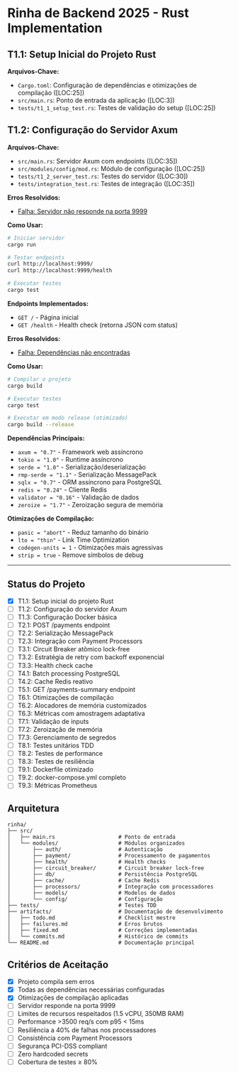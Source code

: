 # Rinha de Backend 2025 - Rust Implementation

## T1.1: Setup Inicial do Projeto Rust
**Arquivos-Chave:** 
- `Cargo.toml`: Configuração de dependências e otimizações de compilação ([LOC:25])
- `src/main.rs`: Ponto de entrada da aplicação ([LOC:3])
- `tests/t1_1_setup_test.rs`: Testes de validação do setup ([LOC:25])

## T1.2: Configuração do Servidor Axum
**Arquivos-Chave:** 
- `src/main.rs`: Servidor Axum com endpoints ([LOC:35])
- `src/modules/config/mod.rs`: Módulo de configuração ([LOC:25])
- `tests/t1_2_server_test.rs`: Testes do servidor ([LOC:30])
- `tests/integration_test.rs`: Testes de integração ([LOC:35])

**Erros Resolvidos:** 
- [Falha: Servidor não responde na porta 9999](artifacts/failures.md#failt122025-01-27t102500z)

**Como Usar:**
```bash
# Iniciar servidor
cargo run

# Testar endpoints
curl http://localhost:9999/
curl http://localhost:9999/health

# Executar testes
cargo test
```

**Endpoints Implementados:**
- `GET /` - Página inicial
- `GET /health` - Health check (retorna JSON com status)

**Erros Resolvidos:** 
- [Falha: Dependências não encontradas](artifacts/failures.md#failt112025-01-27t101500z)

**Como Usar:**
```bash
# Compilar o projeto
cargo build

# Executar testes
cargo test

# Executar em modo release (otimizado)
cargo build --release
```

**Dependências Principais:**
- `axum = "0.7"` - Framework web assíncrono
- `tokio = "1.0"` - Runtime assíncrono
- `serde = "1.0"` - Serialização/deserialização
- `rmp-serde = "1.1"` - Serialização MessagePack
- `sqlx = "0.7"` - ORM assíncrono para PostgreSQL
- `redis = "0.24"` - Cliente Redis
- `validator = "0.16"` - Validação de dados
- `zeroize = "1.7"` - Zeroização segura de memória

**Otimizações de Compilação:**
- `panic = "abort"` - Reduz tamanho do binário
- `lto = "thin"` - Link Time Optimization
- `codegen-units = 1` - Otimizações mais agressivas
- `strip = true` - Remove símbolos de debug

---

## Status do Projeto
- [x] T1.1: Setup inicial do projeto Rust
- [ ] T1.2: Configuração do servidor Axum
- [ ] T1.3: Configuração Docker básica
- [ ] T2.1: POST /payments endpoint
- [ ] T2.2: Serialização MessagePack
- [ ] T2.3: Integração com Payment Processors
- [ ] T3.1: Circuit Breaker atômico lock-free
- [ ] T3.2: Estratégia de retry com backoff exponencial
- [ ] T3.3: Health check cache
- [ ] T4.1: Batch processing PostgreSQL
- [ ] T4.2: Cache Redis reativo
- [ ] T5.1: GET /payments-summary endpoint
- [ ] T6.1: Otimizações de compilação
- [ ] T6.2: Alocadores de memória customizados
- [ ] T6.3: Métricas com amostragem adaptativa
- [ ] T7.1: Validação de inputs
- [ ] T7.2: Zeroização de memória
- [ ] T7.3: Gerenciamento de segredos
- [ ] T8.1: Testes unitários TDD
- [ ] T8.2: Testes de performance
- [ ] T8.3: Testes de resiliência
- [ ] T9.1: Dockerfile otimizado
- [ ] T9.2: docker-compose.yml completo
- [ ] T9.3: Métricas Prometheus

## Arquitetura
```
rinha/
├── src/
│   ├── main.rs                    # Ponto de entrada
│   └── modules/                   # Módulos organizados
│       ├── auth/                  # Autenticação
│       ├── payment/               # Processamento de pagamentos
│       ├── health/                # Health checks
│       ├── circuit_breaker/       # Circuit breaker lock-free
│       ├── db/                    # Persistência PostgreSQL
│       ├── cache/                 # Cache Redis
│       ├── processors/            # Integração com processadores
│       ├── models/                # Modelos de dados
│       └── config/                # Configuração
├── tests/                         # Testes TDD
├── artifacts/                     # Documentação de desenvolvimento
│   ├── todo.md                    # Checklist mestre
│   ├── failures.md                # Erros brutos
│   ├── fixed.md                   # Correções implementadas
│   └── commits.md                 # Histórico de commits
└── README.md                      # Documentação principal
```

## Critérios de Aceitação
- [x] Projeto compila sem erros
- [x] Todas as dependências necessárias configuradas
- [x] Otimizações de compilação aplicadas
- [ ] Servidor responde na porta 9999
- [ ] Limites de recursos respeitados (1.5 vCPU, 350MB RAM)
- [ ] Performance >3500 req/s com p95 < 15ms
- [ ] Resiliência a 40% de falhas nos processadores
- [ ] Consistência com Payment Processors
- [ ] Segurança PCI-DSS compliant
- [ ] Zero hardcoded secrets
- [ ] Cobertura de testes ≥ 80% 